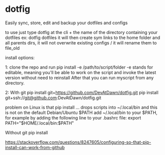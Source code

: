 # dotfig
Easily sync, store, edit and backup your dotfiles and configs 

to use just type dotfig at the cli + the name of the directory containing your dotfiles
ex: dotfig dotfiles
it will then create sym links to the home folder and all parents dirs, it will not overwrite existing configs / it will rename them to file_old

install options:

1:
clone the repo and run pip install -e /path/to/script/folder
-e stands for editable, meaning you'll be able to work on the script and invoke the latest version without need to reinstall
After that you can run myscript from any directory.

2:
With git
pip install git+https://github.com/DevAtDawn/dotfig.git
pip install git+ssh://git@github.com:DevAtDawn/dotfig.git

problem on Linux is that pip install ... drops scripts into ~/.local/bin and this is not on the default Debian/Ubuntu $PATH
add ~/.local/bin to your $PATH, for example by adding the following line to your .bashrc file:
export PATH="$HOME/.local/bin:$PATH"


Without git
pip install


https://stackoverflow.com/questions/8247605/configuring-so-that-pip-install-can-work-from-github

